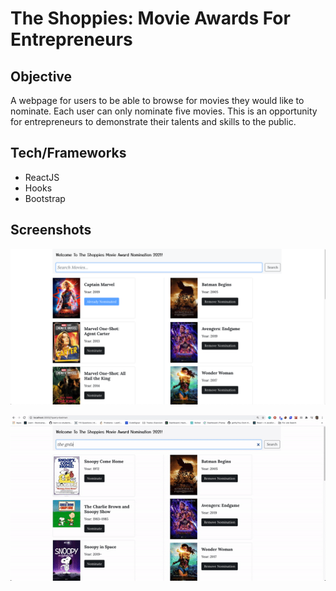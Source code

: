 The Shoppies: Movie Awards For Entrepreneurs
===

## Objective

A webpage for users to be able to browse for movies they would like to nominate. Each user can only nominate five movies. This is an opportunity for entrepreneurs to demonstrate their talents and skills to the public.

## Tech/Frameworks

- ReactJS
- Hooks
- Bootstrap

## Screenshots

![Search](images/search-page.png)

![Alert](images/alert.gif)